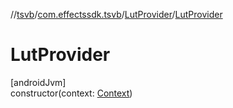 //[tsvb](../../../index.md)/[com.effectssdk.tsvb](../index.md)/[LutProvider](index.md)/[LutProvider](-lut-provider.md)

# LutProvider

[androidJvm]\
constructor(context: [Context](https://developer.android.com/reference/kotlin/android/content/Context.html))
